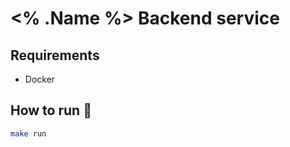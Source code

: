 # <% .Name %> Backend service

## Requirements

- Docker

## How to run :rocket:

```sh
make run
```
